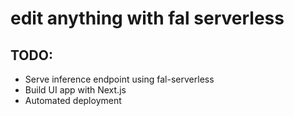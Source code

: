 # edit anything with fal serverless

## TODO:

- Serve inference endpoint using fal-serverless
- Build UI app with Next.js
- Automated deployment
